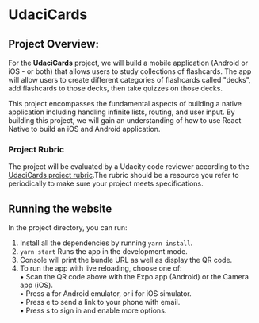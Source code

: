 # UdaciCards

## Project Overview:

For the **UdaciCards** project, we will build a mobile application (Android or iOS - or both) that allows users to study collections of flashcards. The app will allow users to create different categories of flashcards called "decks", add flashcards to those decks, then take quizzes on those decks.

This project encompasses the fundamental aspects of building a native application including handling infinite lists, routing, and user input. By building this project, we will gain an understanding of how to use React Native to build an iOS and Android application.


### Project Rubric

The project will be evaluated by a Udacity code reviewer according to the [UdaciCards project rubric](https://review.udacity.com/#!/rubrics/1021/view).The rubric should be a resource you refer to periodically to make sure your project meets specifications.

## Running the website

In the project directory, you can run:

1. Install all the dependencies by running `yarn install`.
2. `yarn start` Runs the app in the development mode.<br>
3. Console will print the bundle URL as well as display the QR code.
4. To run the app with live reloading, choose one of:<br>
  • Scan the QR code above with the Expo app (Android) or the Camera app (iOS).<br>
  • Press a for Android emulator, or i for iOS simulator.<br>
  • Press e to send a link to your phone with email.<br>
  • Press s to sign in and enable more options.<br>
